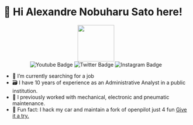 # 👋 Hi Alexandre Nobuharu Sato here!

<div id="header" align="center">
  <img src="https://media.giphy.com/media/M9gbBd9nbDrOTu1Mqx/giphy.gif" width="100"/>
</div>
<div id="badges" align="center"> 
  <!--
  <img src="https://img.shields.io/badge/LinkedIn-blue?style=for-the-badge&logo=linkedin&logoColor=white" alt="LinkedIn Badge"/>
  -->
  <img src="https://img.shields.io/badge/YouTube-red?style=for-the-badge&logo=youtube&logoColor=white" alt="Youtube Badge"/>
  <img src="https://img.shields.io/badge/Twitter-blue?style=for-the-badge&logo=twitter&logoColor=white" alt="Twitter Badge"/>
  <img src="https://img.shields.io/badge/Instagram-red?style=for-the-badge&logo=instagram&logoColor=white" alt="Instagram Badge"/>
</div>

- 🔭 I’m currently searching for a job
- 🗃️ I have 10 years of experience as an Administrative Analyst in a public institution.
- 🔧 I previously worked with mechanical, electronic and pneumatic maintenance.
- 🚗 Fun fact: I hack my car and maintain a fork of openpilot just 4 fun [Give it a try.](https://github.com/alexandresato/openpilot/tree/personal3)
<!--
**AlexandreSato/alexandresato** is a ✨ _special_ ✨ repository because its `README.md` (this file) appears on your GitHub profile.

Here are some ideas to get you started:

- 🔭 I’m currently working on ...
- 🌱 I’m currently learning ...
- 👯 I’m looking to collaborate on ...
- 🤔 I’m looking for help with ...
- 💬 Ask me about ...
- 📫 How to reach me: ...
- 😄 Pronouns: ...
- ⚡ Fun fact: ...
-->
